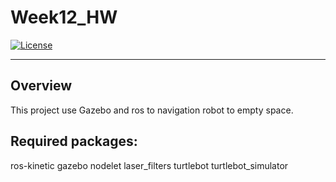 # Week12_HW
[![License](https://img.shields.io/badge/License-BSD%203--Clause-blue.svg)](https://opensource.org/licenses/BSD-3-Clause)

---
## Overview
This project use Gazebo and ros to navigation robot to empty space.


## Required packages:
ros-kinetic
gazebo
nodelet
laser_filters
turtlebot
turtlebot_simulator
